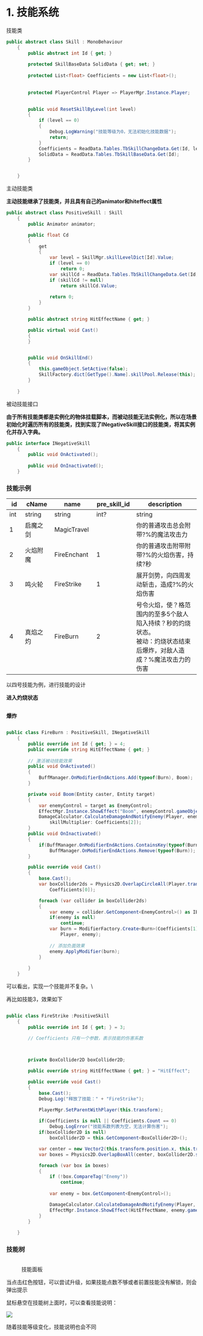# 1. 技能系统

技能类

```csharp
public abstract class Skill : MonoBehaviour 
    {
        public abstract int Id { get; }
        
        protected SkillBaseData SolidData { get; set; }
        
        protected List<float> Coefficients = new List<float>();
        
        
        protected PlayerControl Player => PlayerMgr.Instance.Player;
        

        public void ResetSkillByLevel(int level)
        {
            if (level == 0)
            {
                Debug.LogWarning("技能等级为0，无法初始化技能数据");
                return;
            }
            Coefficients = ReadData.Tables.TbSkillChangeData.Get(Id, level).SkillCoefficient;
            SolidData = ReadData.Tables.TbSkillBaseData.Get(Id);
        }


    }
```

主动技能类

**主动技能继承了技能类，并且具有自己的animator和hiteffect属性**

```csharp
public abstract class PositiveSkill : Skill
    {
        public Animator animator;

        public float Cd
        {
            get
            {
                var level = SkillMgr.skillLevelDict[Id].Value;
                if (level == 0)
                    return 0;
                var skillCd = ReadData.Tables.TbSkillChangeData.Get(Id, SkillMgr.skillLevelDict[Id]).SkillCd;
                if (skillCd != null)
                    return skillCd.Value;
                
                return 0;
            }
        }

        public abstract string HitEffectName { get; }

        public virtual void Cast()
        {
        }


        public void OnSkillEnd()
        {
            this.gameObject.SetActive(false);
            SkillFactory.dict[GetType().Name].skillPool.Release(this);
        }
        
    }
```

被动技能接口

**由于所有技能类都是实例化的物体挂载脚本，而被动技能无法实例化，所以在场景初始化时遍历所有的技能类，找到实现了INegativeSkill接口的技能类，将其实例化并存入字典。**

```csharp
public interface INegativeSkill
    {
        public void OnActivated();
        
        public void OnInactivated();
    }
```



### 技能示例

<table><thead><tr><th width="54">id</th><th width="88">cName</th><th width="112">name</th><th width="99">pre_skill_id</th><th width="406">description</th></tr></thead><tbody><tr><td>int</td><td>string</td><td>string</td><td>int?</td><td>string</td></tr><tr><td>1</td><td>启魔之剑</td><td>MagicTravel</td><td>　</td><td>你的普通攻击总会附带?%的魔法攻击力</td></tr><tr><td>2</td><td>火焰附魔</td><td>FireEnchant</td><td>1</td><td>你的普通攻击附带附带?%的火焰伤害，持续?秒</td></tr><tr><td>3</td><td>鸣火轮</td><td>FireStrike</td><td>1</td><td>展开剑势，向四周发动斩击，造成?%的火焰伤害</td></tr><tr><td>4</td><td>真焰之灼</td><td>FireBurn</td><td>2</td><td>号令火焰，使？格范围内的至多5个敌人陷入持续？秒的灼烧状态。<br>被动：灼烧状态结束后爆炸，对敌人造成？%魔法攻击力的伤害</td></tr></tbody></table>

以四号技能为例，进行技能的设计

**进入灼烧状态**

<figure><img src="../.gitbook/assets/image (2) (1) (1).png" alt=""><figcaption></figcaption></figure>

**爆炸**

<figure><img src="../.gitbook/assets/image (1) (1) (1).png" alt=""><figcaption></figcaption></figure>

```csharp
public class FireBurn : PositiveSkill, INegativeSkill
    {
        public override int Id { get; } = 4;
        public override string HitEffectName { get; }
        
        // 激活被动技能效果
        public void OnActivated()
        {
            BuffManager.OnModifierEndActions.Add(typeof(Burn), Boom);
        }

        private void Boom(Entity caster, Entity target)
        {
            var enemyControl = target as EnemyControl;
            EffectMgr.Instance.ShowEffect("Boom", enemyControl.gameObject);
            DamageCalculator.CalculateDamageAndNotifyEnemy(Player, enemyControl, DamageType.Fire,
                skillMultiplier: Coefficients[2]);
        }
        public void OnInactivated()
        {
            if(BuffManager.OnModifierEndActions.ContainsKey(typeof(Burn)))
                BuffManager.OnModifierEndActions.Remove(typeof(Burn));
        }

        public override void Cast()
        {
            base.Cast();
            var boxCollider2ds = Physics2D.OverlapCircleAll(Player.transform.position,
                Coefficients[0]);

            foreach (var collider in boxCollider2ds)
            {
                var enemy = collider.GetComponent<EnemyControl>() as IBuffable;
                if(enemy is null)
                    continue;
                var burn = ModifierFactory.Create<Burn>(Coefficients[1], ModifierInfo.burnFrequency,
                    Player, enemy);
                
                // 添加负面效果
                enemy.ApplyModifier(burn);
            }
            
        }
    }
```

可以看出，实现一个技能并不复杂。\


再比如技能3，效果如下

<figure><img src="../.gitbook/assets/image (3) (1).png" alt=""><figcaption></figcaption></figure>

```csharp
public class FireStrike :PositiveSkill
    {
        public override int Id { get; } = 3;

        // Coefficients 只有一个参数，表示技能的伤害系数
        


        private BoxCollider2D boxCollider2D;

        public override string HitEffectName { get; } = "HitEffect";

        public override void Cast()
        {
            base.Cast();
            Debug.Log("释放了技能：" + "FireStrike");

            PlayerMgr.SetParentWithPlayer(this.transform);
            
            if(Coefficients is null || Coefficients.Count == 0)
                Debug.LogError("技能系数列表为空，无法计算伤害");
            if(boxCollider2D is null)
                boxCollider2D = this.GetComponent<BoxCollider2D>();

            var center = new Vector2(this.transform.position.x, this.transform.position.y);
            var boxes = Physics2D.OverlapBoxAll(center, boxCollider2D.size, 0);

            foreach (var box in boxes)
            {
                if (!box.CompareTag("Enemy"))
                    continue;
                
                var enemy = box.GetComponent<EnemyControl>();

                DamageCalculator.CalculateDamageAndNotifyEnemy(Player, enemy, DamageType.Fire, skillMultiplier: Coefficients[0]);
                EffectMgr.Instance.ShowEffect(HitEffectName, enemy.gameObject);
            }
        }
        
    }
```



### 技能树

<figure><img src="../.gitbook/assets/image (4).png" alt=""><figcaption><p>技能面板</p></figcaption></figure>

当点击红色按钮，可以尝试升级，如果技能点数不够或者前置技能没有解锁，则会弹出提示

鼠标悬空在技能树上面时，可以查看技能说明：

![](<../.gitbook/assets/image (5).png>)

随着技能等级变化，技能说明也会不同

